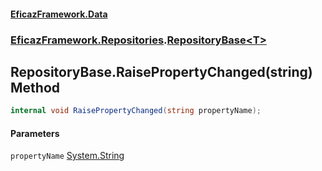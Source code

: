 #### [EficazFramework.Data](EficazFrameworkData.md 'EficazFramework Data')
### [EficazFramework.Repositories](EficazFrameworkData.md#EficazFramework.Repositories 'EficazFramework.Repositories').[RepositoryBase&lt;T&gt;](EficazFramework.Repositories/RepositoryBase_T_.md 'EficazFramework.Repositories.RepositoryBase<T>')

## RepositoryBase<T>.RaisePropertyChanged(string) Method

```csharp
internal void RaisePropertyChanged(string propertyName);
```
#### Parameters

<a name='EficazFramework.Repositories.RepositoryBase_T_.RaisePropertyChanged(string).propertyName'></a>

`propertyName` [System.String](https://docs.microsoft.com/en-us/dotnet/api/System.String 'System.String')